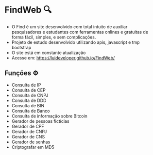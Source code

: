 # FindWeb 🔍

- O Find é um site desenvolvido com total intuito de auxiliar pesquisadores e estudantes com ferramentas onlines e gratuitas de forma fácil, simples, e sem complicações.
- Projeto de estudo desenvolvido utilizando apis, javascript e tmp bootstrap
- O site está em constante atualização
- Acesse em: https://luideveloper.github.io/FindWeb/

 ## Funções ⚙️

 - Consulta de IP
 - Consulta de CEP
 - Consulta de CNPJ
 - Consulta de DDD
 - Consulta de BIN
 - Consulta de Banco
 - Consulta de informação sobre Bitcoin
 - Gerador de pessoas fictícias
 - Gerador de CPF
 - Gerador de CNPJ
 - Gerador de CNS
 - Gerador de senhas
 - Criptografar em MD5

